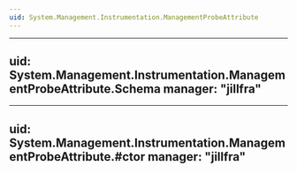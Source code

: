 ```yaml
---
uid: System.Management.Instrumentation.ManagementProbeAttribute
---
```


---
uid: System.Management.Instrumentation.ManagementProbeAttribute.Schema
manager: "jillfra"
---

---
uid: System.Management.Instrumentation.ManagementProbeAttribute.#ctor
manager: "jillfra"
---
